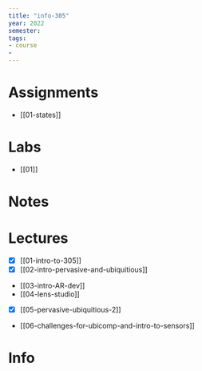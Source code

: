 ```yaml
---
title: "info-305"
year: 2022
semester: 
tags: 
- course
- 
---
```

# Assignments
- [[01-states]]

# Labs
- [[01]]

# Notes

# Lectures
- [x] [[01-intro-to-305]]
- [x] [[02-intro-pervasive-and-ubiquitious]]
- [[03-intro-AR-dev]]
- [[04-lens-studio]]
- [x] [[05-pervasive-ubiquitious-2]]
- [[06-challenges-for-ubicomp-and-intro-to-sensors]]

# Info